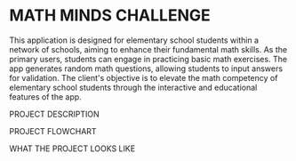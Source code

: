 # MATH MINDS CHALLENGE
This application is designed for elementary school students within a network of schools, aiming to enhance their fundamental math skills. As the primary users, students can engage in practicing basic math exercises. The app generates random math questions, allowing students to input answers for validation. The client's objective is to elevate the math competency of elementary school students through the interactive and educational features of the app.

PROJECT DESCRIPTION

PROJECT FLOWCHART

WHAT THE PROJECT LOOKS LIKE
